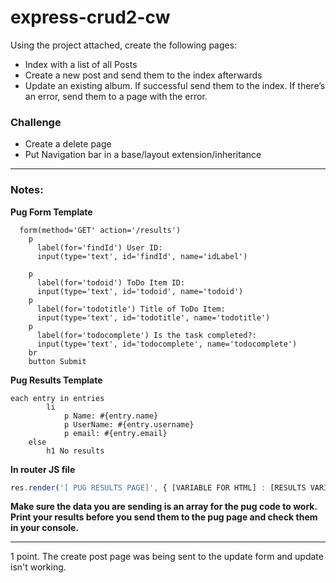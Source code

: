 # express-crud2-cw

Using the project attached, create the following pages:
- Index with a list of all Posts
- Create a new post and send them to the index afterwards
- Update an existing album. If successful send them to the index. If there’s an error, send them to a page with the error.

### Challenge
- Create a delete page
- Put Navigation bar in a base/layout extension/inheritance

<hr>

### Notes:
<strong>Pug Form Template</strong>
```pug
  form(method='GET' action='/results')
    p
      label(for='findId') User ID:
      input(type='text', id='findId', name='idLabel')

    p
      label(for='todoid') ToDo Item ID:
      input(type='text', id='todoid', name='todoid')
    p
      label(for='todotitle') Title of ToDo Item:
      input(type='text', id='todotitle', name='todotitle')
    p
      label(for='todocomplete') Is the task completed?:
      input(type='text', id='todocomplete', name='todocomplete')
    br
    button Submit
```

<strong>Pug Results Template</strong>
```pug
each entry in entries
        li
            p Name: #{entry.name}
            p UserName: #{entry.username}
            p email: #{entry.email}
    else
        h1 No results
```

<strong>In router JS file</strong>
```javascript
res.render('[ PUG RESULTS PAGE]', { [VARIABLE FOR HTML] : [RESULTS VARIABLE] } );
```

<strong>Make sure the data you are sending is an array for the pug code to work. Print your results before you send them to the pug page and check them in your console.</strong>

<hr>
1 point. The create post page was being sent to the update form and update isn't working.